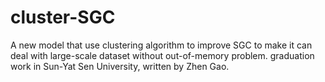 # cluster-SGC
A new model that use clustering algorithm to improve SGC to make it can deal with large-scale dataset without out-of-memory problem.
graduation work in Sun-Yat Sen University, written by Zhen Gao.
